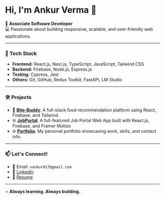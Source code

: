# Hi, I'm Ankur Verma 👋

🎯 **Associate Software Developer**  
💻 Passionate about building responsive, scalable, and user-friendly web applications.

---

### 🔧 Tech Stack
- **Frontend:** React.js, Next.js, TypeScript, JavaScript, Tailwind CSS
- **Backend:** Firebase, Node.js, Express.js
- **Testing:** Cypress, Jest
- **Others:** Git, GitHub, Redux Toolkit, FastAPI, LM Studio

---

### 🛠️ Projects

- 🧠 [**Bite-Buddy**](https://github.com/vankur017/Bite-Buddy): A full-stack food recommendation platform using React, Firebase, and Tailwind.
- 🌐 [**JobPortal**](https://github.com/vankur017/jobportal): A full-featured Job Portal Web App built with React.js, Firebase, and Framer Motion
- 🌐 [**Portfolio**](https://github.com/vankur017/portfolio): My personal portfolio showcasing work, skills, and contact info.
 
---

### 📫 Let's Connect!
- 📩 Email: `vankur017@gmail.com`
- 💼 [LinkedIn](https://www.linkedin.com/in/ankur-verma-6b80b416a/)
- 📂 [Resume](https://github.com/vankur017/portfolio/blob/main/public/updatedres.pdf)

---

⭐ **Always learning. Always building.**  
